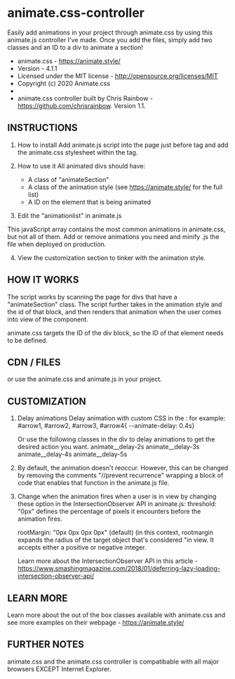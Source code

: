 # animate.css-controller
Easily add animations in your project through animate.css by using this animate.js controller I've made. Once you add the files, simply add two classes and an ID to a div to animate a section! 

* animate.css - https://animate.style/
* Version - 4.1.1
* Licensed under the MIT license - http://opensource.org/licenses/MIT
* Copyright (c) 2020 Animate.css
*
* animate.css controller built by Chris Rainbow - https://github.com/chrisrainbow. Version 1.1. 

## INSTRUCTIONS

1. How to install
   Add animate.js script into the page just before </body> tag and add the animate.css stylesheet within the <head> tag. 

2. How to use it
   All animated divs should have:
   - A class of "animateSection"
   - A class of the animation style (see https://animate.style/ for the full list)
   - A ID on the element that is being animated

3. Edit the "animationlist" in animate.js

This javaScript array contains the most common animations in animate.css, but not all of them. Add or remove animations you need and minify .js the file when deployed on production. 

4. View the customization section to tinker with the animation style.


## HOW IT WORKS

The script works by scanning the page for divs that have a "animateSection" class. The script further takes in the animation style and the id of that block, and then renders that animation when the user comes into view of the component.

animate.css targets the ID of the div block, so the ID of that element needs to be defined.


## CDN / FILES
<link rel="stylesheet" href="https://cdnjs.cloudflare.com/ajax/libs/animate.css/4.1.1/animate.min.css"> or use the animate.css and animate.js in your project.


## CUSTOMIZATION

1. Delay animations
   Delay animation with custom CSS in the <head>:
   for example: #arrow1, #arrow2, #arrow3, #arrow4{ --animate-delay: 0.4s}

   Or use the following classes in the div to delay animations to get the desired action you want. 
   animate__delay-2s
   animate__delay-3s
   animate__delay-4s
   animate__delay-5s 

2. By default, the animation doesn't reoccur. However, this can be changed by removing the comments "//prevent recurrence" wrapping a block of code that enables    that function in the animate.js file.

3. Change when the animation fires when a user is in view by changing these option in the IntersectionObserver API in animate.js:
	 threshold: "0px" defines the percentage of pixels it encounters before the animation fires.

	 rootMargin: "0px 0px 0px 0px" (default) (in this context, rootmargin expands the radius of the target object that's considered "in view. It accepts either a      positive or negative integer.

   Learn more about the IntersectionObserver API in this article - https://www.smashingmagazine.com/2018/01/deferring-lazy-loading-intersection-observer-api/


## LEARN MORE
Learn more about the out of the box classes available with animate.css and see more examples on their webpage - https://animate.style/


## FURTHER NOTES
animate.css and the animate.css controller is compatibable with all major browsers EXCEPT Internet Explorer.
